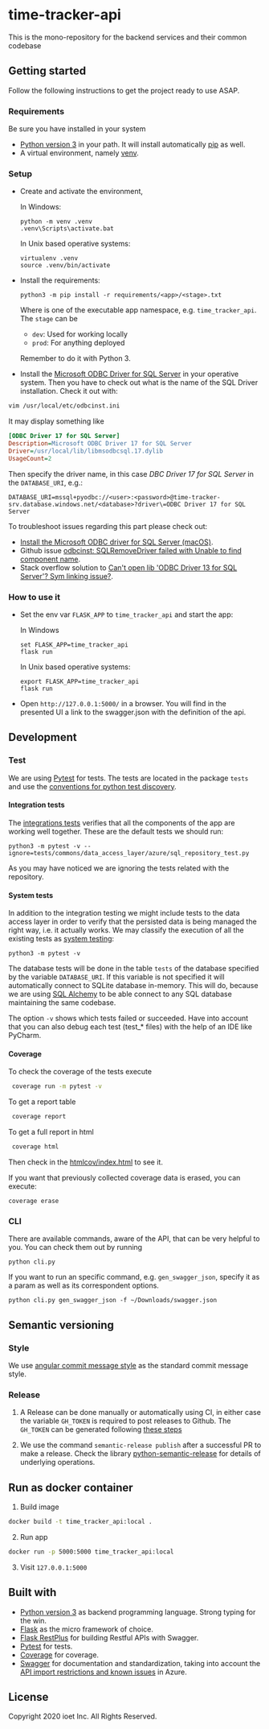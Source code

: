 # time-tracker-api

This is the mono-repository for the backend services and their common codebase

## Getting started
Follow the following instructions to get the project ready to use ASAP.

### Requirements
Be sure you have installed in your system

- [Python version 3](https://www.python.org/download/releases/3.0/) in your path. It will install
automatically [pip](https://pip.pypa.io/en/stable/) as well.
- A virtual environment, namely [venv](https://docs.python.org/3/library/venv.html).

### Setup
- Create and activate the environment,
    
    In Windows:
    
    ``` 
    python -m venv .venv
    .venv\Scripts\activate.bat
    ```
        
    In Unix based operative systems: 
    ```
    virtualenv .venv
    source .venv/bin/activate
    ```
    
- Install the requirements:
    ```
    python3 -m pip install -r requirements/<app>/<stage>.txt
    ```
    
    Where <app> is one of the executable app namespace, e.g. `time_tracker_api`.
    The `stage` can be 
    
    * `dev`: Used for working locally
    * `prod`: For anything deployed
    
    
    Remember to do it with Python 3.
    
    
- Install the [Microsoft ODBC Driver for SQL Server](https://docs.microsoft.com/en-us/sql/connect/odbc/microsoft-odbc-driver-for-sql-server?view=sql-server-ver15) 
in your operative system. Then you have to check out what is the name of the SQL Driver installation. 
Check it out with:

```bash
vim /usr/local/etc/odbcinst.ini
```

It may display something like

```.ini
[ODBC Driver 17 for SQL Server] 
Description=Microsoft ODBC Driver 17 for SQL Server 
Driver=/usr/local/lib/libmsodbcsql.17.dylib 
UsageCount=2
```

Then specify the driver name, in this case _DBC Driver 17 for SQL Server_ in the `DATABASE_URI`, e.g.:

```.dotenv
DATABASE_URI=mssql+pyodbc://<user>:<password>@time-tracker-srv.database.windows.net/<database>?driver\=ODBC Driver 17 for SQL Server
```

To troubleshoot issues regarding this part please check out:
- [Install the Microsoft ODBC driver for SQL Server (macOS)](https://docs.microsoft.com/en-us/sql/connect/odbc/linux-mac/install-microsoft-odbc-driver-sql-server-macos?view=sql-server-ver15).
- Github issue [odbcinst: SQLRemoveDriver failed with Unable to find component name](https://github.com/Microsoft/homebrew-mssql-preview/issues/2).
- Stack overflow solution to [Can't open lib 'ODBC Driver 13 for SQL Server'? Sym linking issue?](https://stackoverflow.com/questions/44527452/cant-open-lib-odbc-driver-13-for-sql-server-sym-linking-issue).

### How to use it
- Set the env var `FLASK_APP` to `time_tracker_api` and start the app:

    In Windows
    ```
    set FLASK_APP=time_tracker_api
    flask run
    ```
    In Unix based operative systems: 
    ```
    export FLASK_APP=time_tracker_api
    flask run
    ```

- Open `http://127.0.0.1:5000/` in a browser. You will find in the presented UI 
a link to the swagger.json with the definition of the api.


## Development

### Test
We are using [Pytest](https://docs.pytest.org/en/latest/index.html) for tests. The tests are located in the package 
`tests` and use the [conventions for python test discovery](https://docs.pytest.org/en/latest/goodpractices.html#test-discovery).

#### Integration tests
The [integrations tests](https://en.wikipedia.org/wiki/Integration_testing) verifies that all the components of the app
are working well together. These are the default tests we should run:

```dotenv
python3 -m pytest -v --ignore=tests/commons/data_access_layer/azure/sql_repository_test.py
```

As you may have noticed we are ignoring the tests related with the repository.


#### System tests
In addition to the integration testing we might include tests to the data access layer in order to verify that the 
persisted data is being managed the right way, i.e. it actually works. We may classify the execution of all the existing
tests as [system testing](https://en.wikipedia.org/wiki/System_testing):

```dotenv
python3 -m pytest -v
```

The database tests will be done in the table `tests` of the database specified by the variable `DATABASE_URI`. If this
variable is not specified it will automatically connect to SQLite database in-memory. This will do, because we are using 
[SQL Alchemy](https://www.sqlalchemy.org/features.html) to be able connect to any SQL database maintaining the same 
codebase.


The option `-v` shows which tests failed or succeeded. Have into account that you can also debug each test 
(test_* files) with the help of an IDE like PyCharm.

#### Coverage
To check the coverage of the tests execute

```bash
 coverage run -m pytest -v
```

To get a report table 

```bash
 coverage report
```

To get a full report in html

```bash
 coverage html
```

Then check in the [htmlcov/index.html](./htmlcov/index.html) to see it.

If you want that previously collected coverage data is erased, you can execute:

```
coverage erase
```

### CLI
There are available commands, aware of the API, that can be very helpful to you. You
can check them out by running

```
python cli.py
```

If you want to run an specific command, e.g. `gen_swagger_json`, specify it as a param
as well as its correspondent options.

```
python cli.py gen_swagger_json -f ~/Downloads/swagger.json
```

## Semantic versioning

### Style
We use [angular commit message style](https://github.com/angular/angular.js/blob/master/DEVELOPERS.md#commits) as the standard commit message style.

### Release
1. A Release can be done manually or automatically using CI, in either case the variable `GH_TOKEN` is required
to post releases to Github. The `GH_TOKEN` can be generated following [these steps](https://help.github.com/es/github/authenticating-to-github/creating-a-personal-access-token-for-the-command-line)

2. We use the command `semantic-release publish` after a successful PR to make a release. Check the library
[python-semantic-release](https://python-semantic-release.readthedocs.io/en/latest/commands.html#publish) for details of underlying operations.

## Run as docker container
1. Build image
```bash
docker build -t time_tracker_api:local .
```

2. Run app
```bash
docker run -p 5000:5000 time_tracker_api:local
```

3. Visit `127.0.0.1:5000`

## Built with
- [Python version 3](https://www.python.org/download/releases/3.0/) as backend programming language. Strong typing for 
the win.
- [Flask](http://flask.pocoo.org/) as the micro framework of choice.
- [Flask RestPlus](https://flask-restplus.readthedocs.io/en/stable/) for building Restful APIs with Swagger.
- [Pytest](https://docs.pytest.org/en/latest/index.html) for tests.
- [Coverage](https://coverage.readthedocs.io/en/coverage-4.5.4/) for coverage.
- [Swagger](https://swagger.io/) for documentation and standardization, taking into account the
[API import restrictions and known issues](https://docs.microsoft.com/en-us/azure/api-management/api-management-api-import-restrictions)
in Azure.

## License

Copyright 2020 ioet Inc. All Rights Reserved.